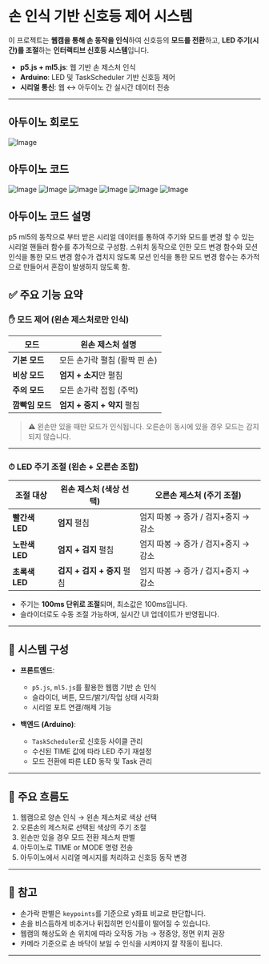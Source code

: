 # 손 인식 기반 신호등 제어 시스템

이 프로젝트는 **웹캠을 통해 손 동작을 인식**하여 신호등의 **모드를 전환**하고, **LED 주기(시간)를 조절**하는 **인터랙티브 신호등 시스템**입니다.

- **p5.js + ml5.js**: 웹 기반 손 제스처 인식
- **Arduino**: LED 및 TaskScheduler 기반 신호등 제어
- **시리얼 통신**: 웹 ↔ 아두이노 간 실시간 데이터 전송

---

## 아두이노 회로도 
![Image](https://github.com/user-attachments/assets/ed9204aa-1d3a-4554-8ae0-ec2f1d5c6184)

## 아두이노 코드 
![Image](https://github.com/user-attachments/assets/bfbdbbc5-786c-42f8-ae79-bc5e3304e896)
![Image](https://github.com/user-attachments/assets/7fb85746-08ad-4f86-8682-0fa2f7755dca)
![Image](https://github.com/user-attachments/assets/f1487f08-0f74-4556-8552-6d2f907e039c)
![Image](https://github.com/user-attachments/assets/a9d46236-db55-442a-9f6c-dcffa473270a)
![Image](https://github.com/user-attachments/assets/fe83af9a-0da8-4ac5-9cb3-7d21cb90de33)
![Image](https://github.com/user-attachments/assets/e7f3471a-78e0-4e65-b0f6-8e9f8928123c)

## 아두이노 코드 설명
p5 ml5의 동작으로 부터 받은 시리얼 데이터를 통하여 주기와 모드를 변경 할 수 있는 시리얼 핸들러 함수를 추가적으로 구성함.
스위치 동작으로 인한 모드 변경 함수와 모션 인식을 통한 모드 변경 함수가 겹치지 않도록 모션 인식을 통한 모드 변경 함수는 추가적으로 만들어서
혼잡이 발생하지 않도록 함.

## ✅ 주요 기능 요약

### ✋ 모드 제어 (왼손 제스처로만 인식)
| 모드           | 왼손 제스처 설명                         |
|----------------|--------------------------------------------|
| **기본 모드**     | 모든 손가락 펼침 (활짝 핀 손)                |
| **비상 모드**     | **엄지 + 소지**만 펼침                     |
| **주의 모드**     | 모든 손가락 접힘 (주먹)                     |
| **깜빡임 모드**   | **엄지 + 중지 + 약지** 펼침                |

> ⚠️ 왼손만 있을 때만 모드가 인식됩니다. 오른손이 동시에 있을 경우 모드는 감지되지 않습니다.

---

### ⏱ LED 주기 조절 (왼손 + 오른손 조합)
| 조절 대상   | 왼손 제스처 (색상 선택)                  | 오른손 제스처 (주기 조절)            |
|-------------|--------------------------------------------|---------------------------------------|
| **빨간색 LED**    | **엄지** 펼침               | 엄지 따봉 → 증가 / 검지+중지 → 감소 |
| **노란색 LED**    | **엄지 + 검지** 펼침                      | 엄지 따봉 → 증가 / 검지+중지 → 감소 |
| **초록색 LED**    | **검지 + 검지 + 중지** 펼침               | 엄지 따봉 → 증가 / 검지+중지 → 감소 |

- 주기는 **100ms 단위로 조절**되며, 최소값은 100ms입니다.
- 슬라이더로도 수동 조절 가능하며, 실시간 UI 업데이트가 반영됩니다.

---

## 🔧 시스템 구성

- **프론트엔드**:  
  - `p5.js`, `ml5.js`를 활용한 웹캠 기반 손 인식  
  - 슬라이더, 버튼, 모드/밝기/작업 상태 시각화  
  - 시리얼 포트 연결/해제 기능

- **백엔드 (Arduino)**:  
  - `TaskScheduler`로 신호등 사이클 관리  
  - 수신된 TIME 값에 따라 LED 주기 재설정  
  - 모드 전환에 따른 LED 동작 및 Task 관리

---

## 🧠 주요 흐름도

1. 웹캠으로 양손 인식 → 왼손 제스처로 색상 선택
2. 오른손의 제스처로 선택된 색상의 주기 조절
3. 왼손만 있을 경우 모드 전환 제스처 판별
4. 아두이노로 TIME or MODE 명령 전송
5. 아두이노에서 시리얼 메시지를 처리하고 신호등 동작 변경

---

## 📌 참고

- 손가락 판별은 `keypoints`를 기준으로 y좌표 비교로 판단합니다.
- 손을 비스듬하게 비추거나 뒤집히면 인식률이 떨어질 수 있습니다.
- 웹캠의 해상도와 손 위치에 따라 오작동 가능 → 정중앙, 정면 위치 권장
- 카메라 기준으로 손 바닥이 보일 수 인식을 시켜야지 잘 작동이 됩니다.
---

